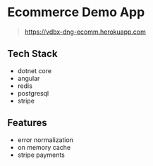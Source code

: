 # Ecommerce Demo App
> https://vdbx-dng-ecomm.herokuapp.com

## Tech Stack
- dotnet core
- angular
- redis
- postgresql
- stripe

## Features
- error normalization
- on memory cache
- stripe payments

